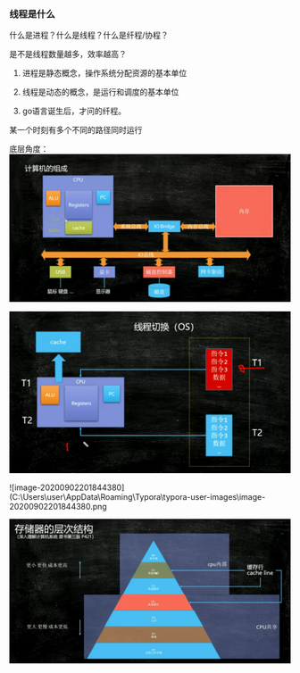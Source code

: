 ### 线程是什么

什么是进程？什么是线程？什么是纤程/协程？

是不是线程数量越多，效率越高？

1. 进程是静态概念，操作系统分配资源的基本单位

2. 线程是动态的概念，是运行和调度的基本单位

3. go语言诞生后，才问的纤程。



某一个时刻有多个不同的路径同时运行

底层角度：![image-20200902201453589](二期第一节.assets/image-20200902201453589.png)





![image-20200902201844380](二期第一节.assets/image-20200902201844380.png)

![image-20200902201844380](C:\Users\user\AppData\Roaming\Typora\typora-user-images\image-20200902201844380.png

![image-20200902214758546](二期第一节.assets/image-20200902214758546.png)